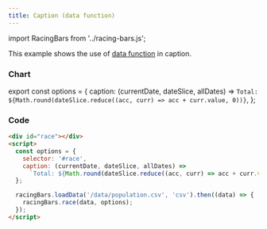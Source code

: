 ```yaml
---
title: Caption (data function)
---
```


import RacingBars from '../racing-bars.js';

This example shows the use of [data function](../docs/documentation/options#data-function) in caption.

<!--truncate-->

### Chart

export const options = {
caption: (currentDate, dateSlice, allDates) =>
`Total: ${Math.round(dateSlice.reduce((acc, curr) => acc + curr.value, 0))}`,
};

<div className="gallery">
  <RacingBars
    dataUrl="/data/population.csv"
    dataType="csv"
    caption={options.caption}
  />
</div>

### Code

```html {5,6}
<div id="race"></div>
<script>
  const options = {
    selector: '#race',
    caption: (currentDate, dateSlice, allDates) =>
      `Total: ${Math.round(dateSlice.reduce((acc, curr) => acc + curr.value, 0))}`,
  };

  racingBars.loadData('/data/population.csv', 'csv').then((data) => {
    racingBars.race(data, options);
  });
</script>
```

